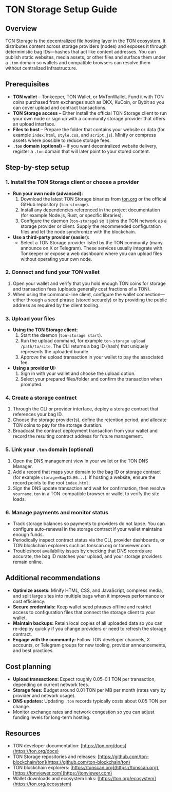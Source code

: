 # TON Storage Setup Guide

## Overview

TON Storage is the decentralized file hosting layer in the TON ecosystem. It
distributes content across storage providers (nodes) and exposes it through
deterministic bag IDs—hashes that act like content addresses. You can publish
static websites, media assets, or other files and surface them under a `.ton`
domain so wallets and compatible browsers can resolve them without centralized
infrastructure.

## Prerequisites

- **TON wallet** – Tonkeeper, TON Wallet, or MyTonWallet. Fund it with TON coins
  purchased from exchanges such as OKX, KuCoin, or Bybit so you can cover upload
  and contract transactions.
- **TON Storage access** – Either install the official TON Storage client to run
  your own node or sign up with a community storage provider that offers an
  upload interface.
- **Files to host** – Prepare the folder that contains your website or data (for
  example `index.html`, `style.css`, and `script.js`). Minify or compress assets
  where possible to reduce storage fees.
- **`.ton` domain (optional)** – If you want decentralized website delivery,
  register a `.ton` domain that will later point to your stored content.

## Step-by-step setup

### 1. Install the TON Storage client or choose a provider

- **Run your own node (advanced):**
  1. Download the latest TON Storage binaries from [ton.org](https://ton.org) or
     the official GitHub repository (`ton-storage`).
  2. Install any dependencies referenced in the project documentation (for
     example Node.js, Rust, or specific libraries).
  3. Configure the daemon (`ton-storage`) so it joins the TON network as a
     storage provider or client. Supply the recommended configuration files and
     let the node synchronize with the blockchain.
- **Use a third-party provider (easier):**
  - Select a TON Storage provider listed by the TON community (many announce on
    X or Telegram). These services usually integrate with Tonkeeper or expose a
    web dashboard where you can upload files without operating your own node.

### 2. Connect and fund your TON wallet

1. Open your wallet and verify that you hold enough TON coins for storage and
   transaction fees (uploads generally cost fractions of a TON).
2. When using the command-line client, configure the wallet connection—either
   through a seed phrase (stored securely) or by providing the public address as
   required by the client tooling.

### 3. Upload your files

- **Using the TON Storage client:**
  1. Start the daemon (`ton-storage start`).
  2. Run the upload command, for example `ton-storage upload /path/to/site`. The
     CLI returns a bag ID (hash) that uniquely represents the uploaded bundle.
  3. Approve the upload transaction in your wallet to pay the associated fee.
- **Using a provider UI:**
  1. Sign in with your wallet and choose the upload option.
  2. Select your prepared files/folder and confirm the transaction when
     prompted.

### 4. Create a storage contract

1. Through the CLI or provider interface, deploy a storage contract that
   references your bag ID.
2. Choose the storage provider(s), define the retention period, and allocate TON
   coins to pay for the storage duration.
3. Broadcast the contract deployment transaction from your wallet and record the
   resulting contract address for future management.

### 5. Link your `.ton` domain (optional)

1. Open the DNS management view in your wallet or the TON DNS Manager.
2. Add a record that maps your domain to the bag ID or storage contract (for
   example `storage=BagID:E6...`). If hosting a website, ensure the record
   points to the root `index.html`.
3. Sign the DNS update transaction and wait for confirmation, then resolve
   `yourname.ton` in a TON-compatible browser or wallet to verify the site
   loads.

### 6. Manage payments and monitor status

- Track storage balances so payments to providers do not lapse. You can
  configure auto-renewal in the storage contract if your wallet maintains enough
  funds.
- Periodically inspect contract status via the CLI, provider dashboards, or TON
  blockchain explorers such as tonscan.org or tonviewer.com.
- Troubleshoot availability issues by checking that DNS records are accurate,
  the bag ID matches your upload, and your storage providers remain online.

## Additional recommendations

- **Optimize assets:** Minify HTML, CSS, and JavaScript, compress media, and
  split large sites into multiple bags when it improves performance or cost
  efficiency.
- **Secure credentials:** Keep wallet seed phrases offline and restrict access
  to configuration files that connect the storage client to your wallet.
- **Maintain backups:** Retain local copies of all uploaded data so you can
  re-deploy quickly if you change providers or need to refresh the storage
  contract.
- **Engage with the community:** Follow TON developer channels, X accounts, or
  Telegram groups for new tooling, provider announcements, and best practices.

## Cost planning

- **Upload transactions:** Expect roughly 0.05–0.1 TON per transaction,
  depending on current network fees.
- **Storage fees:** Budget around 0.01 TON per MB per month (rates vary by
  provider and network usage).
- **DNS updates:** Updating `.ton` records typically costs about 0.05 TON per
  change.
- Monitor exchange rates and network congestion so you can adjust funding levels
  for long-term hosting.

## Resources

- TON developer documentation: [https://ton.org/docs](https://ton.org/docs)
- TON Storage repositories and releases:
  [https://github.com/ton-blockchain/ton](https://github.com/ton-blockchain/ton)
- TON blockchain explorers: [https://tonscan.org](https://tonscan.org),
  [https://tonviewer.com](https://tonviewer.com)
- Wallet downloads and ecosystem links:
  [https://ton.org/ecosystem](https://ton.org/ecosystem)
